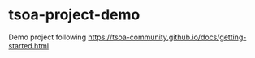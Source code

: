 # tsoa-project-demo

Demo project following https://tsoa-community.github.io/docs/getting-started.html
